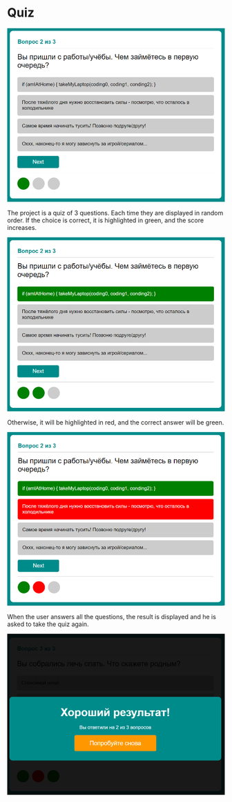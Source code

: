 # Quiz
![Example of the initial state](https://github.com/Vapvapa/Quiz/blob/master/readme-resources/img0.png?raw=true)

The project is a quiz of 3 questions. Each time they are displayed in random order. If the choice is correct, it is highlighted in green, and the score increases.

![An example of the right choice](https://github.com/Vapvapa/Quiz/blob/master/readme-resources/img1.png?raw=true)

Otherwise, it will be highlighted in red, and the correct answer will be green.

![An example of a wrong choice](https://github.com/Vapvapa/Quiz/blob/master/readme-resources/img2.png?raw=true)

When the user answers all the questions, the result is displayed and he is asked to take the quiz again.

![An example of the output of the result of the quiz](https://github.com/Vapvapa/Quiz/blob/master/readme-resources/img3.png?raw=true)

